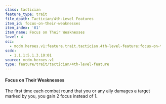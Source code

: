 ```yaml
---
class: tactician
feature_type: trait
file_dpath: Tactician/4th-Level Features
item_id: focus-on-their-weaknesses
item_index: '01'
item_name: Focus on Their Weaknesses
level: 4
scc:
  - mcdm.heroes.v1:feature.trait.tactician.4th-level-feature:focus-on-their-weaknesses
scdc:
  - 1.1.1:5.1.3.10:01
source: mcdm.heroes.v1
type: feature/trait/tactician/4th-level-feature
---
```


#### Focus on Their Weaknesses

The first time each combat round that you or any ally damages a target marked by you, you gain 2 focus instead of 1.
